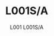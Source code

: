 ---
designer: Alberto Basaglia Natalia Rota Nodari
description: "L001%20is%20a%20collection%20of%20lamps%20with%20an%20iconic%20design%20consisting%20of%20elements%20capable%20of%20creating%20different%20combinations.%20Suspension%20lamp%20with%20injection%20moulded%20polycarbonate%20diffuser%20%D8%20265mm."
image_primary: img/L0001S_L001S-A_01_zoom.jpg
image_secondary: img/L0001S_L001S-A_02_zoom.jpg
manufacturer: Pedrali
href: https://www.pedrali.it/en/products/catalog/Lamp-L001S-A/
subtitle: L001 L001S/A
title: L001S/A
image_thumb: img/L0001S_L001S-A_cover.jpg
tags: 
  - pedrali
  - lamps
category: lamps
slug: /manufacturers/pedrali/lamps/alberto-basaglia-natalia-rota-nodari-l-001-s-a
---
